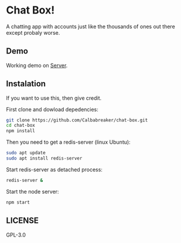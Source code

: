 # Chat Box!

A chatting app with accounts just like the thousands of ones out there except probaly worse.

## Demo

Working demo on [Server](https://naltonsoftware.com/chatbox).

## Instalation

If you want to use this, then give credit.

First clone and dowload depedencies:

```sh
git clone https://github.com/Calbabreaker/chat-box.git
cd chat-box
npm install
```

Then you need to get a redis-server (linux Ubuntu):

```sh
sudo apt update
sudo apt install redis-server
```

Start redis-server as detached process:

```sh
redis-server &
```

Start the node server:

```sh
npm start
```

## LICENSE

GPL-3.0
